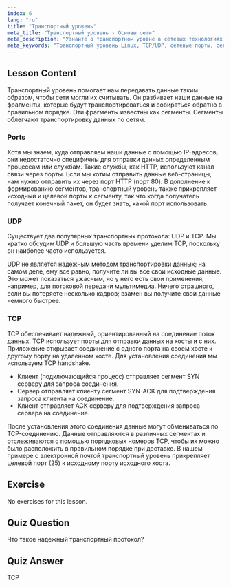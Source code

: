 ```yaml
---
index: 6
lang: "ru"
title: "Транспортный уровень"
meta_title: "Транспортный уровень - Основы сети"
meta_description: "Узнайте о транспортном уровне в сетевых технологиях Linux, включая протоколы TCP/UDP, порты и сегментацию данных. Поймите, как данные передаются надежно."
meta_keywords: "Транспортный уровень Linux, TCP/UDP, сетевые порты, сегментация данных, сети Linux, учебник для начинающих, сетевые протоколы"
---
```


## Lesson Content

Транспортный уровень помогает нам передавать данные таким образом, чтобы сети могли их считывать. Он разбивает наши данные на фрагменты, которые будут транспортироваться и собираться обратно в правильном порядке. Эти фрагменты известны как сегменты. Сегменты облегчают транспортировку данных по сетям.

### Ports

Хотя мы знаем, куда отправляем наши данные с помощью IP-адресов, они недостаточно специфичны для отправки данных определенным процессам или службам. Такие службы, как HTTP, используют канал связи через порты. Если мы хотим отправить данные веб-страницы, нам нужно отправить их через порт HTTP (порт 80). В дополнение к формированию сегментов, транспортный уровень также прикрепляет исходный и целевой порты к сегменту, так что когда получатель получает конечный пакет, он будет знать, какой порт использовать.

### UDP

Существует два популярных транспортных протокола: UDP и TCP. Мы кратко обсудим UDP и большую часть времени уделим TCP, поскольку он наиболее часто используется.

UDP не является надежным методом транспортировки данных; на самом деле, ему все равно, получите ли вы все свои исходные данные. Это может показаться ужасным, но у него есть свои применения, например, для потоковой передачи мультимедиа. Ничего страшного, если вы потеряете несколько кадров; взамен вы получите свои данные немного быстрее.

### TCP

TCP обеспечивает надежный, ориентированный на соединение поток данных. TCP использует порты для отправки данных на хосты и с них. Приложение открывает соединение с одного порта на своем хосте к другому порту на удаленном хосте. Для установления соединения мы используем TCP handshake.

- Клиент (подключающийся процесс) отправляет сегмент SYN серверу для запроса соединения.
- Сервер отправляет клиенту сегмент SYN-ACK для подтверждения запроса клиента на соединение.
- Клиент отправляет ACK серверу для подтверждения запроса сервера на соединение.

После установления этого соединения данные могут обмениваться по TCP-соединению. Данные отправляются в различных сегментах и отслеживаются с помощью порядковых номеров TCP, чтобы их можно было расположить в правильном порядке при доставке. В нашем примере с электронной почтой транспортный уровень прикрепляет целевой порт (25) к исходному порту исходного хоста.

## Exercise

No exercises for this lesson.

## Quiz Question

Что такое надежный транспортный протокол?

## Quiz Answer

TCP
